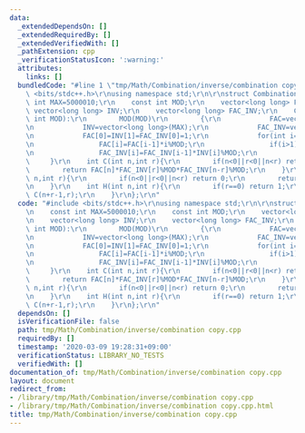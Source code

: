 ```yaml
---
data:
  _extendedDependsOn: []
  _extendedRequiredBy: []
  _extendedVerifiedWith: []
  _pathExtension: cpp
  _verificationStatusIcon: ':warning:'
  attributes:
    links: []
  bundledCode: "#line 1 \"tmp/Math/Combination/inverse/combination copy.cpp\"\n#include\
    \ <bits/stdc++.h>\r\nusing namespace std;\r\n\r\nstruct Combination{\r\n    const\
    \ int MAX=5000010;\r\n    const int MOD;\r\n    vector<long long> FAC;\r\n   \
    \ vector<long long> INV;\r\n    vector<long long> FAC_INV;\r\n    Combination(const\
    \ int MOD):\r\n        MOD(MOD)\r\n        {\r\n            FAC=vector<long long>(MAX);\r\
    \n            INV=vector<long long>(MAX);\r\n            FAC_INV=vector<long long>(MAX);\r\
    \n            FAC[0]=INV[1]=FAC_INV[0]=1;\r\n            for(int i=1;i<MAX;i++){\r\
    \n                FAC[i]=FAC[i-1]*i%MOD;\r\n                if(i>1) INV[i]=MOD-INV[MOD%i]*(MOD/i)%MOD;\r\
    \n                FAC_INV[i]=FAC_INV[i-1]*INV[i]%MOD;\r\n            }\r\n   \
    \     }\r\n    int C(int n,int r){\r\n        if(n<0||r<0||n<r) return 0;\r\n\
    \        return FAC[n]*FAC_INV[r]%MOD*FAC_INV[n-r]%MOD;\r\n    }\r\n    int P(int\
    \ n,int r){\r\n        if(n<0||r<0||n<r) return 0;\r\n        return FAC[n]*FAC_INV[n-r]%MOD;\r\
    \n    }\r\n    int H(int n,int r){\r\n        if(r==0) return 1;\r\n        return\
    \ C(n+r-1,r);\r\n    }\r\n};\r\n"
  code: "#include <bits/stdc++.h>\r\nusing namespace std;\r\n\r\nstruct Combination{\r\
    \n    const int MAX=5000010;\r\n    const int MOD;\r\n    vector<long long> FAC;\r\
    \n    vector<long long> INV;\r\n    vector<long long> FAC_INV;\r\n    Combination(const\
    \ int MOD):\r\n        MOD(MOD)\r\n        {\r\n            FAC=vector<long long>(MAX);\r\
    \n            INV=vector<long long>(MAX);\r\n            FAC_INV=vector<long long>(MAX);\r\
    \n            FAC[0]=INV[1]=FAC_INV[0]=1;\r\n            for(int i=1;i<MAX;i++){\r\
    \n                FAC[i]=FAC[i-1]*i%MOD;\r\n                if(i>1) INV[i]=MOD-INV[MOD%i]*(MOD/i)%MOD;\r\
    \n                FAC_INV[i]=FAC_INV[i-1]*INV[i]%MOD;\r\n            }\r\n   \
    \     }\r\n    int C(int n,int r){\r\n        if(n<0||r<0||n<r) return 0;\r\n\
    \        return FAC[n]*FAC_INV[r]%MOD*FAC_INV[n-r]%MOD;\r\n    }\r\n    int P(int\
    \ n,int r){\r\n        if(n<0||r<0||n<r) return 0;\r\n        return FAC[n]*FAC_INV[n-r]%MOD;\r\
    \n    }\r\n    int H(int n,int r){\r\n        if(r==0) return 1;\r\n        return\
    \ C(n+r-1,r);\r\n    }\r\n};\r\n"
  dependsOn: []
  isVerificationFile: false
  path: tmp/Math/Combination/inverse/combination copy.cpp
  requiredBy: []
  timestamp: '2020-03-09 19:28:31+09:00'
  verificationStatus: LIBRARY_NO_TESTS
  verifiedWith: []
documentation_of: tmp/Math/Combination/inverse/combination copy.cpp
layout: document
redirect_from:
- /library/tmp/Math/Combination/inverse/combination copy.cpp
- /library/tmp/Math/Combination/inverse/combination copy.cpp.html
title: tmp/Math/Combination/inverse/combination copy.cpp
---
```

